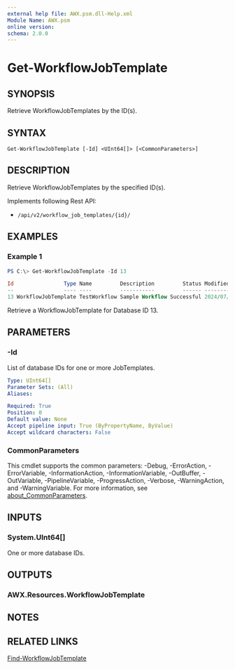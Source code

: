 ```yaml
---
external help file: AWX.psm.dll-Help.xml
Module Name: AWX.psm
online version:
schema: 2.0.0
---
```


# Get-WorkflowJobTemplate

## SYNOPSIS
Retrieve WorkflowJobTemplates by the ID(s).

## SYNTAX

```
Get-WorkflowJobTemplate [-Id] <UInt64[]> [<CommonParameters>]
```

## DESCRIPTION
Retrieve WorkflowJobTemplates by the specified ID(s).

Implements following Rest API:  
- `/api/v2/workflow_job_templates/{id}/`

## EXAMPLES

### Example 1
```powershell
PS C:\> Get-WorkflowJobTemplate -Id 13

Id                Type Name         Description         Status Modified            LastJobRun          NextJobRun          Options Note
--                ---- ----         -----------         ------ --------            ----------          ----------          ------- ----
13 WorkflowJobTemplate TestWorkflow Sample Workflow Successful 2024/07/10 18:45:06 2024/07/22 12:53:23 2024/06/12 17:45:00 None    {[Organization, [2]TestOrg], [Inventory, [2]TestInventory], [Branch, ], [Limit, ]…}
```

Retrieve a WorkflowJobTemplate for Database ID 13.

## PARAMETERS

### -Id
List of database IDs for one or more JobTemplates.

```yaml
Type: UInt64[]
Parameter Sets: (All)
Aliases:

Required: True
Position: 0
Default value: None
Accept pipeline input: True (ByPropertyName, ByValue)
Accept wildcard characters: False
```

### CommonParameters
This cmdlet supports the common parameters: -Debug, -ErrorAction, -ErrorVariable, -InformationAction, -InformationVariable, -OutBuffer, -OutVariable, -PipelineVariable, -ProgressAction, -Verbose, -WarningAction, and -WarningVariable. For more information, see [about_CommonParameters](http://go.microsoft.com/fwlink/?LinkID=113216).

## INPUTS

### System.UInt64[]
One or more database IDs.

## OUTPUTS

### AWX.Resources.WorkflowJobTemplate
## NOTES

## RELATED LINKS

[Find-WorkflowJobTemplate](Find-WorkflowJobTemplate.md)
